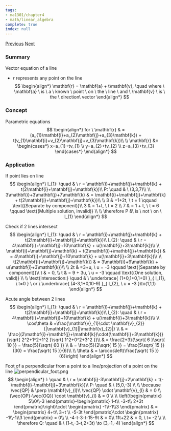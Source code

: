 ```yaml
---
tags:
- ma1301/chapter4
- math/linear_algebra
complete: true
index: null
---
```

[Previous](/labyrinth/notes/math/ma1301/cross_product)   [Next](/labyrinth/notes/math/ma1301/planes_in_R³)
### Summary
Vector equation of a line
- $r$ represents any point on the line
$$
\begin{align*}
\mathbf{r} = \mathbf{a} + t\mathbf{v}, \quad where \ \mathbf{a} \ is \ a \ known \ point \ on \ the \ line \ and \ \mathbf{v} \ is \ the \ direction\ vector
\end{align*}
$$
### Concept
Parametric equations
$$
\begin{align*}
for \ \mathbf{r} & = (a_{1}\mathbf{i}+a_{2}\mathbf{j}+a_{3}\mathbf{k}) + t(v_{1}\mathbf{i}+v_{2}\mathbf{j}+v_{3}\mathbf{k})\\
\\
\mathbf{r} &= \begin{cases*}
x=a_{1}+tv_{1} \\
y=a_{2}+tv_{2} \\
z=a_{3}+tv_{3}
\end{cases*}
\end{align*}
$$
### Application
If point lies on line
$$
\begin{align*}
l_{1}: \quad & \ r = \mathbf{i}+\mathbf{j}+\mathbf{k} + t(2\mathbf{i}+\mathbf{j}+\mathbf{k})\\
P: \quad & \ (3,3,7)\\
\\
3\mathbf{i}+3\mathbf{j}+7\mathbf{k} & = \mathbf{i}+\mathbf{j}+\mathbf{k} + t(2\mathbf{i}+\mathbf{j}+\mathbf{k})\\
\\
3 & =1+2t, \ t = 1 \qquad \text{(Separate by component)}\\ 
3 & = 1+t, \ t = 2 \\ 
7 & = 1 + t, \ t = 6 \qquad \text{(Multiple solution, invalid)} \\
\\
\therefore P &\ is \ not \ on \ l_{1}
\end{align*}
$$

Check if 2 lines intersect
$$
\begin{align*}
l_{1}: \quad & \ r = \mathbf{i}+\mathbf{j}+\mathbf{k} + t(2\mathbf{i}+\mathbf{j}+\mathbf{k})\\
l_{2}: \quad & \ r = 4\mathbf{i}+\mathbf{j}+10\mathbf{k} + u(\mathbf{i}+3\mathbf{k})\\
\\
\mathbf{i}+\mathbf{j}+\mathbf{k} + t(2\mathbf{i}+\mathbf{j}+\mathbf{k}) & = 4\mathbf{i}+\mathbf{j}+10\mathbf{k} + u(\mathbf{i}+3\mathbf{k})\\
\\
t(2\mathbf{i}+\mathbf{j}+\mathbf{k}) & = 3\mathbf{i}+9\mathbf{k} + u(\mathbf{i}+3\mathbf{k})\\
\\
2t & =3+u, \ u = -3 \qquad \text{(Separate by component)}\\ 
t & = 0, \\ 
t & = 9 + 3u, \ u = -3 \qquad \text{(One solution, valid)} \\
\\
\text{intersection:} \quad & \ \underbrace{ (1+0,1+0,1+0) }_{ l_{1}, \ t=0 } \ or \ \underbrace{ (4-3,1+0,10-9) }_{ l_{2}, \ u = -3 }\to(1,1,1)
\end{align*}
$$

Acute angle between 2 lines
$$
\begin{align*}
l_{1}: \quad & \ r = \mathbf{i}+\mathbf{j}+\mathbf{k} + t(2\mathbf{i}+\mathbf{j}+\mathbf{k})\\
l_{2}: \quad & \ r = 4\mathbf{i}+\mathbf{j}+10\mathbf{k} + u(\mathbf{i}+3\mathbf{k})\\
\\
\cos\theta & =\frac{\mathbf{v}_{1}\cdot \mathbf{v}_{2}}{|\mathbf{v}_{1}||\mathbf{v}_{2}|} \\
& = \frac{(2\mathbf{i}+\mathbf{j}+\mathbf{k})\cdot(\mathbf{i}+3\mathbf{k})}{\sqrt{ 2^2+1^2+1^2 }\sqrt{ 1^2+0^2+3^2 }}\\
& = \frac{2+3}{\sqrt{ 6 }\sqrt{ 10 }} = \frac{5}{\sqrt{ 60 }} \\
& = \frac{5}{2\sqrt{ 15 }} = \frac{5\sqrt{ 15 }}{30} = \frac{\sqrt{ 15 }}{6}\\
\\
\theta & = \arccos\left(\frac{\sqrt{ 15 }}{6}\right)
\end{align*}
$$

Foot of a perpendicular from a point to a line/projection of a point on the line
<img src="/labyrinth/assets/perpendicular_foot.png" alt="perpendicular_foot.png" class="mx-auto object-none" style="">
$$
\begin{align*}
l: \quad & \ r = \mathbf{i}-3\mathbf{j}+2\mathbf{k} + t(-\mathbf{i}-\mathbf{j}+3\mathbf{k})\\
P: \quad & \ (5,0,-3) \\
\\
\because \vec{QP} & \perp \mathbf{v}_{l}\\
\vec{QP} \cdot \mathbf{v}_{l} & = 0 \\
(\vec{OP}-\vec{OQ}) \cdot \mathbf{v}_{l} & = 0 \\
\\
\left(\begin{pmatrix}
5\\0\\-3
\end{pmatrix}-\begin{pmatrix}
1-t\\ -3-t\\ 2+3t
\end{pmatrix}\right)\cdot
\begin{pmatrix}
-1\\-1\\3
\end{pmatrix} & = \begin{pmatrix}
4+t\\ 3+t \\ -5-3t
\end{pmatrix}\cdot
\begin{pmatrix}
-1\\-1\\3
\end{pmatrix} = 0\\
\\
-4-t-3-t-15-9t & = 0\\
11t+22 & = 0, \ t= -2 \\
\\
\therefore Q: \quad & \ (1-t,-3-t,2+3t) \to (3,-1,-4)
\end{align*}
$$